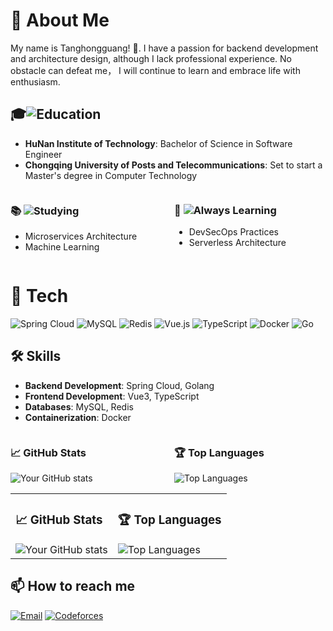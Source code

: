 # 🚀 About Me
My name is Tanghongguang! 👋. I have a passion for backend development and architecture design, although I lack professional experience. No obstacle can defeat me， I will continue to learn and embrace life with enthusiasm.

## 🎓![Education](https://img.shields.io/badge/Education-0078D4?style=flat-square&logo=graduation-cap&logoColor=white)
- **HuNan Institute of Technology**: Bachelor of Science in Software Engineer
- **Chongqing University of Posts and Telecommunications**: Set to start a Master's degree in Computer Technology

<div style="display: flex; justify-content: space-between;">
    <div style="flex: 1; margin-right: 10px;">
        <h3>📚  <img src="https://img.shields.io/badge/Studying-FF5733?style=flat-square&logo=google-classroom&logoColor=white" alt="Studying" /></h3>
        <ul>
            <li>Microservices Architecture</li>
            <li>Machine Learning</li>
        </ul>
    </div>
    <div style="flex: 1; margin-left: 10px;">
        <h3>🌱  <img src="https://img.shields.io/badge/Always%20Learning-FFC107?style=flat-square&logo=coursera&logoColor=white" alt="Always Learning" /></h3>
        <ul>
            <li>DevSecOps Practices</li>
            <li>Serverless Architecture</li>
        </ul>
    </div>
</div>

# 🔧 Tech
![Spring Cloud](https://img.shields.io/badge/Spring%20Cloud-6DB33F?style=for-the-badge&logo=spring&logoColor=white)
![MySQL](https://img.shields.io/badge/MySQL-4479A1?style=for-the-badge&logo=mysql&logoColor=white)
![Redis](https://img.shields.io/badge/Redis-DC382D?style=for-the-badge&logo=redis&logoColor=white)
![Vue.js](https://img.shields.io/badge/Vue.js-4FC08D?style=for-the-badge&logo=vue.js&logoColor=white)
![TypeScript](https://img.shields.io/badge/TypeScript-007ACC?style=for-the-badge&logo=typescript&logoColor=white)
![Docker](https://img.shields.io/badge/Docker-2496ED?style=for-the-badge&logo=docker&logoColor=white)
![Go](https://img.shields.io/badge/Go-00ADD8?style=for-the-badge&logo=go&logoColor=white)

## 🛠️ Skills
- **Backend Development**: Spring Cloud, Golang
- **Frontend Development**: Vue3, TypeScript
- **Databases**: MySQL, Redis
- **Containerization**: Docker

<div style="display: flex; justify-content: space-between;">
    <div style="flex: 1; margin-right: 10px;">
        <h3>📈 GitHub Stats</h3>
        <img src="https://github-readme-stats.vercel.app/api?username=Thg-acmer&show_icons=true&theme=radical" alt="Your GitHub stats" />
    </div>
    <div style="flex: 1; margin-left: 10px;">
        <h3>🏆 Top Languages</h3>
        <img src="https://github-readme-stats.vercel.app/api/top-langs/?username=Thg-acmer&layout=compact&theme=radical" alt="Top Languages" />
    </div>
</div>

<table>
  <tr>
    <td>
      <h3>📈 GitHub Stats</h3>
      <img src="https://github-readme-stats.vercel.app/api?username=Thg-acmer&show_icons=true&theme=radical" alt="Your GitHub stats" />
    </td>
    <td>
      <h3>🏆 Top Languages</h3>
      <img src="https://github-readme-stats.vercel.app/api/top-langs/?username=Thg-acmer&layout=compact&theme=radical" alt="Top Languages" />
    </td>
  </tr>
</table>

## 📫 How to reach me
[![Email](https://img.shields.io/badge/Email-%23D14836?style=for-the-badge&logo=gmail&logoColor=white)](mailto:thgtanghongguang@163.com)
[![Codeforces](https://img.shields.io/badge/Codeforces-%230077B5?style=for-the-badge&logo=codeforces&logoColor=white)](https://codeforces.com/profile/MyCrush)

